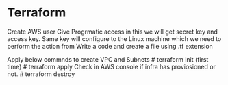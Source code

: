 # Terraform
Create AWS user
Give Progrmatic access in this we will get secret key and access key.
Same key will configure to the Linux machine which we need to perform the action from
Write a code and create a file using .tf extension

Apply below commnds to create VPC and Subnets
	# terraform init (first time)
	# terraform apply
	Check in AWS console if infra has proviosioned or not.
	# terraform destroy
